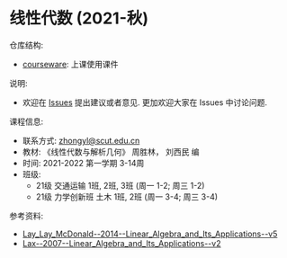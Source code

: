 # 线性代数 (2021-秋)

仓库结构: 
- [courseware](https://github.com/zhongyl0430/2021-Autumn_Linear_Algebra/tree/main/courseware): 上课使用课件

说明: 
- 欢迎在 [Issues](https://github.com/zhongyl0430/2021-Autumn_Linear_Algebra/issues) 提出建议或者意见. 更加欢迎大家在 Issues 中讨论问题. 

课程信息: 
- 联系方式: zhongyl@scut.edu.cn
- 教材: 《线性代数与解析几何》 周胜林， 刘西民 编
- 时间: 2021-2022 第一学期 3-14周
- 班级: 
  - 21级 交通运输 1班, 2班, 3班 (周一 1-2; 周三 1-2)
  - 21级 力学创新班 土木 1班, 2班 (周一 3-4; 周三 3-4)

参考资料: 
- [Lay_Lay_McDonald--2014--Linear_Algebra_and_Its_Applications--v5](https://math.berkeley.edu/~yonah/files/Linear%20Algebra.pdf)
- [Lax--2007--Linear_Algebra_and_Its_Applications--v2](matematicas.unex.es/~navarro/algebralineal/lax.pdf)
